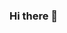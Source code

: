 ### Hi there 👋

<!--
**getajobyoubum/getajobyoubum** is a ✨ _special_ ✨ repository because its `README.md` (this file) appears on your GitHub profile.

Here are some ideas to get you started:

- 🔭 I’m currently working on ... nothing :(
- 🌱 I’m currently learning ... how to juggle (like a clown)
- 👯 I’m looking to collaborate on ... everything!
- 🤔 I’m looking for help with ... everything
- 💬 Ask me about ... being a lazy coder
- 📫 How to reach me: ... uhhhhh
- 😄 Pronouns: she/her
- ⚡ Fun fact: I struggled to code "Hello World!"
-->

